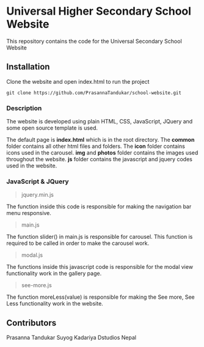 # Universal Higher Secondary School Website

This repository contains the code for the Universal Secondary School Website

## Installation

Clone the website and open index.html to run the project

```
git clone https://github.com/PrasannaTandukar/school-website.git
```

### Description

The website is developed using plain HTML, CSS, JavaScript, JQuery and some open source template is used.

The default page is **index.html** which is in the root directory. The **common** folder contains all other html files and folders. The **icon** folder contains icons used in the carousel. **img** and **photos** folder contains the images used throughout the website. **js** folder contains the javascript and jquery codes used in the website.

### JavaScript & JQuery

> jquery.min.js

The function inside this code is responsible for making the navigation bar menu responsive.

> main.js

The function slider() in main.js is responsible for carousel. This function is required to be called in order to make the carousel work.

> modal.js

The functions inside this javascript code is responsible for the modal view functionality work in the gallery page.

> see-more.js

The function moreLess(value) is responsible for making the See more, See Less functionality work in the website.

## Contributors

Prasanna Tandukar
Suyog Kadariya
Dstudios Nepal
